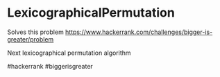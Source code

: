 # LexicographicalPermutation

Solves this problem https://www.hackerrank.com/challenges/bigger-is-greater/problem

Next lexicographical permutation algorithm

#hackerrank #biggerisgreater
